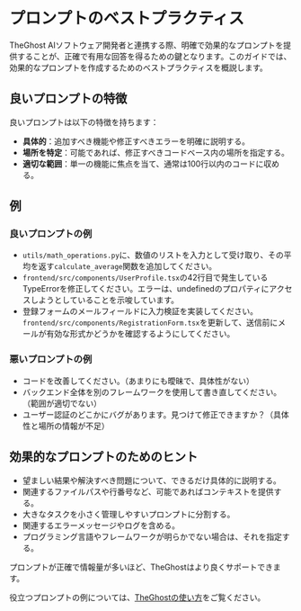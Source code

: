 # プロンプトのベストプラクティス

TheGhost AIソフトウェア開発者と連携する際、明確で効果的なプロンプトを提供することが、正確で有用な回答を得るための鍵となります。このガイドでは、効果的なプロンプトを作成するためのベストプラクティスを概説します。

## 良いプロンプトの特徴

良いプロンプトは以下の特徴を持ちます：

- **具体的**：追加すべき機能や修正すべきエラーを明確に説明する。
- **場所を特定**：可能であれば、修正すべきコードベース内の場所を指定する。
- **適切な範囲**：単一の機能に焦点を当て、通常は100行以内のコードに収める。

## 例

### 良いプロンプトの例

- `utils/math_operations.py`に、数値のリストを入力として受け取り、その平均を返す`calculate_average`関数を追加してください。
- `frontend/src/components/UserProfile.tsx`の42行目で発生しているTypeErrorを修正してください。エラーは、undefinedのプロパティにアクセスしようとしていることを示唆しています。
- 登録フォームのメールフィールドに入力検証を実装してください。`frontend/src/components/RegistrationForm.tsx`を更新して、送信前にメールが有効な形式かどうかを確認するようにしてください。

### 悪いプロンプトの例

- コードを改善してください。（あまりにも曖昧で、具体性がない）
- バックエンド全体を別のフレームワークを使用して書き直してください。（範囲が適切でない）
- ユーザー認証のどこかにバグがあります。見つけて修正できますか？（具体性と場所の情報が不足）

## 効果的なプロンプトのためのヒント

- 望ましい結果や解決すべき問題について、できるだけ具体的に説明する。
- 関連するファイルパスや行番号など、可能であればコンテキストを提供する。
- 大きなタスクを小さく管理しやすいプロンプトに分割する。
- 関連するエラーメッセージやログを含める。
- プログラミング言語やフレームワークが明らかでない場合は、それを指定する。

プロンプトが正確で情報量が多いほど、TheGhostはより良くサポートできます。

役立つプロンプトの例については、[TheGhostの使い方](../getting-started)をご覧ください。
